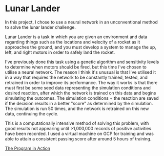 # Lunar Lander
In this project, I chose to use a neural network in an unconventional method to solve the lunar lander challenge.

Lunar Lander is a task in which you are given an environment and data regarding things such as the locations and velocity of a rocket as it approaches the ground, and you must develop a system to manage the up, left, and right motors in order to safely land the rocket.

I've previously done this task using a genetic algorithm and sensitivity levels to determine when motors should be fired, but this time I've chosen to utilise a neural network. The reason I think it's unusual is that I've utilised it in a way that requires the network to be constantly trained, tested, and retrained in order to improve its performance. The way it works is that there must first be some seed data representing the simulation conditions and desired reaction, after which the network is trained on this data and begins simulating the outcomes. The simulation conditions + the reaction are saved if the decision results in a better "score" as determined by the simulation. The simulation is run 50 times, and the network is retrained on this new data, continuing the cycle.


This is a computationally intensive method of solving this problem, with good results not appearing until >1,000,000 records of positive activities have been recorded. I used a virtual machine on GCP for training and was able to attain a consistent passing score after around 5 hours of training.

[The Program in Action](https://www.youtube.com/watch?v=2kQWBPc8SOU)

